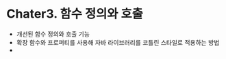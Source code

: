 # Chater3. 함수 정의와 호출

- 개선된 함수 정의와 호출 기능
- 확장 함수와 프로퍼티를 사용해 자바 라이브러리를 코틀린 스타일로 적용하는 방법
- 

<!--stackedit_data:
eyJoaXN0b3J5IjpbMjEzNjM0MjQ4Ml19
-->
